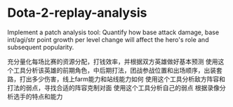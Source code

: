 # Dota-2-replay-analysis

Implement a patch analysis tool:
Quantify how base attack damage, base int/agi/str point growth per level change will affect the hero's role and subsequent 
popularity.

充分量化每场比赛的资源分配，打钱效率，并根据双方英雄做好基本预测
使用这个工具分析该英雄的前期角色，中后期打法，团战参战位置和出场顺序，出装套路，打出多少伤害，线上farm能力和站线能力如何
使用这个工具分析敌方阵容和打法的弱点，寻找合适的阵容克制对面
使用这个工具分析自己的弱点
根据录像分析选手的特点和能力
